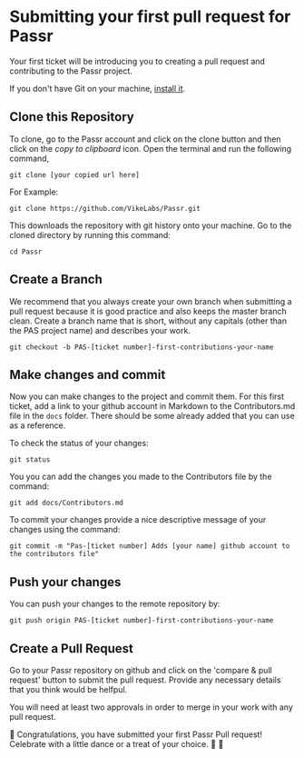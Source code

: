# Submitting your first pull request for Passr

Your first ticket will be introducing you to creating a pull request and contributing to the Passr project. 

 If you don't have Git on your machine, [install it](https://docs.github.com/en/free-pro-team@latest/github/getting-started-with-github/set-up-git). 

## Clone this Repository
To clone, go to the Passr account and click on the clone button and then click on the <em> copy to clipboard </em> icon.  Open the terminal and run the following command,

 ```git clone [your copied url here]```

For Example:

```git clone https://github.com/VikeLabs/Passr.git```

This downloads the repository with git history onto your machine.  Go to the cloned directory by running this command:

```cd Passr```

## Create a Branch

We recommend that you always create your own branch when submitting a pull request because it is good practice and also keeps the master branch clean.  Create a branch name that is short, without any capitals (other than the PAS project name) and describes your work.

```git checkout -b PAS-[ticket number]-first-contributions-your-name```

## Make changes and commit 

Now you can make changes to the project and commit them.  For this first ticket, add a link to your github account in Markdown to the Contributors.md file in the `docs` folder.  There should be some already added that you can use as a reference.

To check the status of your changes:

```git status```

You you can add the changes you made to the Contributors file by the command:

```git add docs/Contributors.md```

To commit your changes provide a nice descriptive message of your changes using the command:

```git commit -m "Pas-[ticket number] Adds [your name] github account to the contributors file"```

## Push your changes

You can push your changes to the remote repository by:

```git push origin PAS-[ticket number]-first-contributions-your-name```

## Create a Pull Request

Go to your Passr repository on github and click on the 'compare & pull request' button to submit the pull request.  Provide any necessary details that you think would be helfpul.

You will need at least two approvals in order to merge in your work with any pull request. 

:tada: Congratulations, you have submitted your first Passr Pull request!  Celebrate with a little dance or a treat of your choice. :raised_hands: :ice_cream:

